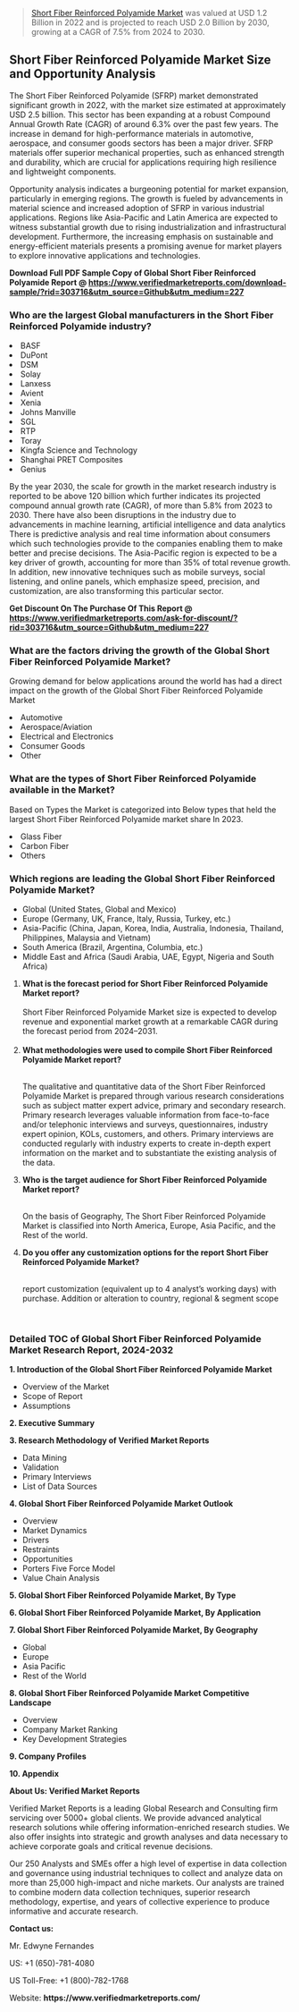 <blockquote><p><p><a href="https://www.verifiedmarketreports.com/download-sample/?rid=303716&utm_source=Github&utm_medium=227" target="_blank">Short Fiber Reinforced Polyamide Market</a> was valued at USD 1.2 Billion in 2022 and is projected to reach USD 2.0 Billion by 2030, growing at a CAGR of 7.5% from 2024 to 2030.</p></blockquote><p><h2>Short Fiber Reinforced Polyamide Market Size and Opportunity Analysis</h2><p>The Short Fiber Reinforced Polyamide (SFRP) market demonstrated significant growth in 2022, with the market size estimated at approximately USD 2.5 billion. This sector has been expanding at a robust Compound Annual Growth Rate (CAGR) of around 6.3% over the past few years. The increase in demand for high-performance materials in automotive, aerospace, and consumer goods sectors has been a major driver. SFRP materials offer superior mechanical properties, such as enhanced strength and durability, which are crucial for applications requiring high resilience and lightweight components.</p><p>Opportunity analysis indicates a burgeoning potential for market expansion, particularly in emerging regions. The growth is fueled by advancements in material science and increased adoption of SFRP in various industrial applications. Regions like Asia-Pacific and Latin America are expected to witness substantial growth due to rising industrialization and infrastructural development. Furthermore, the increasing emphasis on sustainable and energy-efficient materials presents a promising avenue for market players to explore innovative applications and technologies.</p></p><p class=""><strong>Download Full PDF Sample Copy of Global Short Fiber Reinforced Polyamide Report @ <a href="https://www.verifiedmarketreports.com/download-sample/?rid=303716&amp;utm_source=Github&amp;utm_medium=227" target="_blank">https://www.verifiedmarketreports.com/download-sample/?rid=303716&amp;utm_source=Github&amp;utm_medium=227</a></strong></p><h3 id="" class="">Who are the largest Global manufacturers in the Short Fiber Reinforced Polyamide industry?</h3><p><li>BASF</li><li> DuPont</li><li> DSM</li><li> Solay</li><li> Lanxess</li><li> Avient</li><li> Xenia</li><li> Johns Manville</li><li> SGL</li><li> RTP</li><li> Toray</li><li> Kingfa Science and Technology</li><li> Shanghai PRET Composites</li><li> Genius</li></p><div class=""><div class="" dir="" data-message-author-role="" data-message-id="" data-message-model-slug=""><div class=""><div class=""><div class=""><div class="" dir="" data-message-author-role="" data-message-id="" data-message-model-slug=""><div class=""><div class=""><p>By the year 2030, the scale for growth in the market research industry is reported to be above 120 billion which further indicates its projected compound annual growth rate (CAGR), of more than 5.8% from 2023 to 2030. There have also been disruptions in the industry due to advancements in machine learning, artificial intelligence and data analytics There is predictive analysis and real time information about consumers which such technologies provide to the companies enabling them to make better and precise decisions. The Asia-Pacific region is expected to be a key driver of growth, accounting for more than 35% of total revenue growth. In addition, new innovative techniques such as mobile surveys, social listening, and online panels, which emphasize speed, precision, and customization, are also transforming this particular sector.</p><p><strong>Get Discount On The Purchase Of This Report @&nbsp; <a href="https://www.verifiedmarketreports.com/ask-for-discount/?rid=303716&amp;utm_source=Github&amp;utm_medium=227" target="_blank">https://www.verifiedmarketreports.com/ask-for-discount/?rid=303716&amp;utm_source=Github&amp;utm_medium=227</a></strong></p></div></div></div></div></div></div></div></div><h3 id="" class="">What are the factors driving the growth of the Global Short Fiber Reinforced Polyamide Market?</h3><p id="" class="">Growing demand for below applications around the world has had a direct impact on the growth of the Global Short Fiber Reinforced Polyamide Market</p><p id="" class=""><li>Automotive</li><li> Aerospace/Aviation</li><li> Electrical and Electronics</li><li> Consumer Goods</li><li> Other</li></p><h3 id="" class="">What are the types of Short Fiber Reinforced Polyamide available in the Market?</h3><p id="" class="">Based on Types the Market is categorized into Below types that held the largest Short Fiber Reinforced Polyamide market share In 2023.</p><p id="" class=""><li>Glass Fiber</li><li> Carbon Fiber</li><li> Others</li></p><h3 id="" class="">Which regions are leading the Global Short Fiber Reinforced Polyamide Market?</h3><ul><li>Global (United States, Global and Mexico)</li><li>Europe (Germany, UK, France, Italy, Russia, Turkey, etc.)</li><li>Asia-Pacific (China, Japan, Korea, India, Australia, Indonesia, Thailand, Philippines, Malaysia and Vietnam)</li><li>South America (Brazil, Argentina, Columbia, etc.)</li><li>Middle East and Africa (Saudi Arabia, UAE, Egypt, Nigeria and South Africa)</li></ul><p><ol><li><strong>What is the forecast period for Short Fiber Reinforced Polyamide Market report?<br /></strong><br /><span data-sheets-root="1" data-sheets-value="{&quot;1&quot;:2,&quot;2&quot;:&quot;XXXX size is expected to develop revenue and exponential market growth at a remarkable CAGR during the forecast period from 2024&ndash;2030.&quot;}" data-sheets-userformat="{&quot;2&quot;:12674,&quot;4&quot;:{&quot;1&quot;:2,&quot;2&quot;:16776960},&quot;10&quot;:2,&quot;11&quot;:0,&quot;15&quot;:&quot;Arial&quot;,&quot;16&quot;:12}">Short Fiber Reinforced Polyamide Market size is expected to develop revenue and exponential market growth at a remarkable CAGR during the forecast period from 2024&ndash;2031.</span><br /><br /></li><li><strong>What methodologies were used to compile Short Fiber Reinforced Polyamide Market report?<br /><br /></strong><p>The qualitative and quantitative data of the&nbsp;Short Fiber Reinforced Polyamide Market is prepared through various research considerations such as subject matter expert advice, primary and secondary research. Primary research leverages valuable information from face-to-face and/or telephonic interviews and surveys, questionnaires, industry expert opinion, KOLs, customers, and others. Primary interviews are conducted regularly with industry experts to create in-depth expert information on the market and to substantiate the existing analysis of the data.&nbsp;</p></li><li><strong>Who is the target audience for Short Fiber Reinforced Polyamide Market report?<br /><br /></strong><p>On the basis of Geography, The&nbsp;Short Fiber Reinforced Polyamide Market is classified into North America, Europe, Asia Pacific, and the Rest of the world.</p></li><li><strong>Do you offer any customization options for the report Short Fiber Reinforced Polyamide Market?<br /><br /></strong><p>report customization (equivalent up to 4 analyst&rsquo;s working days) with purchase. Addition or alteration to country, regional &amp; segment scope</p><p>&nbsp;</p></li></ol></p><h3 id="" class="">Detailed TOC of Global Short Fiber Reinforced Polyamide Market Research Report, 2024-2032</h3><p id="" class=""><strong>1. Introduction of the Global Short Fiber Reinforced Polyamide Market</strong></p><ul><li>Overview of the Market</li><li>Scope of Report</li><li>Assumptions</li></ul><p id="" class=""><strong>2. Executive Summary</strong></p><p id="" class=""><strong>3. Research Methodology of&nbsp;Verified Market Reports</strong></p><ul><li>Data Mining</li><li>Validation</li><li>Primary Interviews</li><li>List of Data Sources</li></ul><p id="" class=""><strong>4. Global Short Fiber Reinforced Polyamide Market Outlook</strong></p><ul><li>Overview</li><li>Market Dynamics</li><li>Drivers</li><li>Restraints</li><li>Opportunities</li><li>Porters Five Force Model</li><li>Value Chain Analysis</li></ul><p id="" class=""><strong>5. Global Short Fiber Reinforced Polyamide Market, By&nbsp;Type</strong></p><p id="" class=""><strong>6. Global Short Fiber Reinforced Polyamide Market, By Application</strong></p><p id="" class=""><strong>7. Global Short Fiber Reinforced Polyamide Market, By Geography</strong></p><ul><li>Global</li><li>Europe</li><li>Asia Pacific</li><li>Rest of the World</li></ul><p id="" class=""><strong>8. Global Short Fiber Reinforced Polyamide Market Competitive Landscape</strong></p><ul><li>Overview</li><li>Company Market Ranking</li><li>Key Development Strategies</li></ul><p id="" class=""><strong>9. Company Profiles</strong></p><p id="" class=""><strong>10. Appendix</strong></p><p id="" class=""><strong>About Us: Verified Market Reports</strong></p><p id="" class="">Verified Market Reports is a leading Global Research and Consulting firm servicing over 5000+ global clients. We provide advanced analytical research solutions while offering information-enriched research studies. We also offer insights into strategic and growth analyses and data necessary to achieve corporate goals and critical revenue decisions.</p><p id="" class="">Our 250 Analysts and SMEs offer a high level of expertise in data collection and governance using industrial techniques to collect and analyze data on more than 25,000 high-impact and niche markets. Our analysts are trained to combine modern data collection techniques, superior research methodology, expertise, and years of collective experience to produce informative and accurate research.</p><p id="" class=""><strong>Contact us:</strong></p><p id="" class="">Mr. Edwyne Fernandes</p><p id="" class="">US: +1 (650)-781-4080</p><p id="" class="">US Toll-Free: +1 (800)-782-1768</p><p id="" class="">Website: <a target="" data-test-app-aware-link=""><strong>https://www.verifiedmarketreports.com/</strong></a></p>
